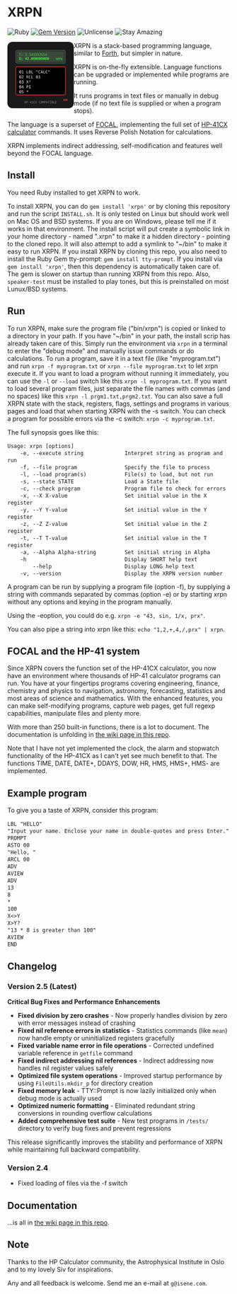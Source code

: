 # XRPN

![Ruby](https://img.shields.io/badge/language-Ruby-red) [![Gem Version](https://badge.fury.io/rb/xrpn.svg)](https://badge.fury.io/rb/xrpn) ![Unlicense](https://img.shields.io/badge/license-Unlicense-green) ![Stay Amazing](https://img.shields.io/badge/Stay-Amazing-important)

<img src="img/xrpn_logo.svg" align="left" width="150" height="150"> XRPN is a stack-based programming language, similar to [Forth](https://en.wikipedia.org/wiki/Forth_(programming_language)), but simpler in nature.
 
XRPN is on-the-fly extensible. Language functions can be upgraded or implemented while programs are running.

It runs programs in text files or manually in debug mode (if no text file is supplied or when a program stops). 

The language is a superset of [FOCAL](https://www.hpmuseum.org/prog/hp41prog.htm), implementing the full set of [HP-41CX calculator](https://www.hpmuseum.org/hp41.htm) commands. It uses Reverse Polish Notation for calculations.

XRPN implements indirect addressing, self-modification and features well beyond the FOCAL language.

## Install

You need Ruby installed to get XRPN to work.

To install XRPN, you can do `gem install 'xrpn'` or by cloning this repository and run the script `INSTALL.sh`.  It is only tested on Linux but should work well on Mac OS and BSD systems. If you are on Windows, please tell me if it works in that environment. The install script will put create a symbolic link in your home directory - named ".xrpn" to make it a hidden directory - pointing to the cloned repo. It will also attempt to add a symlink to "~/bin" to make it easy to run XRPN. If you install XRPN by cloning this repo, you also need to install the Ruby Gem tty-prompt: `gem install tty-prompt`. If you install via `gem install 'xrpn'`, then this dependency is automatically taken care of. The gem is slower on startup than running XRPN from this repo. Also, `speaker-test` must be installed to play tones, but this is preinstalled on most Lunux/BSD systems.

## Run

To run XRPN, make sure the program file ("bin/xrpn") is copied or linked to a directory in your path. If you have "~/bin" in your path, the install scrip has already taken care of this. Simply run the environment via `xrpn` in a terminal to enter the "debug mode" and manually issue commands or do calculations. To run a program, save it in a text file (like "myprogram.txt") and run `xrpn -f myprogram.txt` or `xrpn --file myprogram.txt` to let xrpn execute it. If you want to load a program without running it immediately, you can use the `-l` or `--load` switch like this `xrpn -l myprogram.txt`. If you want to load several program files, just separate the file names with commas (and no spaces) like this `xrpn -l prgm1.txt,prgm2.txt`. You can also save a full XRPN state with the stack, registers, flags, settings and programs in various pages and load that when starting XRPN with the -s switch. You can check a program for possible errors via the -c switch: `xrpn -c myprogram.txt`.

The full synopsis goes like this:
```
Usage: xrpn [options]
    -e, --execute string             Interpret string as program and run
    -f, --file program               Specify the file to process
    -l, --load program(s)            File(s) to load, but not run
    -s, --state STATE                Load a State file
    -c, --check program              Program file to check for errors
    -x, --X X-value                  Set initial value in the X register
    -y, --Y Y-value                  Set initial value in the Y register
    -z, --Z Z-value                  Set initial value in the Z register
    -t, --T T-value                  Set initial value in the T register
    -a, --Alpha Alpha-string         Set initial string in Alpha
    -h                               Display SHORT help text
        --help                       Display LONG help text
    -v, --version                    Display the XRPN version number
```
A program can be run by supplying a program file (option -f), by supplying a string with commands separated by commas (option -e) or by starting xrpn without any options and keying in the program manually.

Using the -eoption, you could do e.g. `xrpn -e "43, sin, 1/x, prx"`.

You can also pipe a string into xrpn like this: `echo "1,2,+,4,/,prx" | xrpn`.

## FOCAL and the HP-41 system

Since XRPN covers the function set of the HP-41CX calculator, you now have an environment where thousands of HP-41 calculator programs can run. You have at your fingertips programs covering engineering, finance, chemistry and physics to navigation, astronomy, forecasting, statistics and most areas of science and mathematics. With the enhanced features, you can make self-modifying programs, capture web pages, get full regexp capabilities, manipulate files and plenty more.

With more than 250 built-in functions, there is a lot to document. The documentation is unfolding in [the wiki page in this repo](https://github.com/isene/xrpn/wiki/XRPN-Documentation).

Note that I have not yet implemented the clock, the alarm and stopwatch functionality of the HP-41CX as I can't yet see much benefit to that. The functions TIME, DATE, DATE+, DDAYS, DOW, HR, HMS, HMS+, HMS- are implemented.

## Example program

To give you a taste of XRPN, consider this program:

```
LBL "HELLO"
"Input your name. Enclose your name in double-quotes and press Enter."
PROMPT
ASTO 00
"Hello, "
ARCL 00
ADV
AVIEW
ADV
13
8
*
100
X<>Y
X>Y?
"13 * 8 is greater than 100"
AVIEW
END
```

## Changelog

### Version 2.5 (Latest)
**Critical Bug Fixes and Performance Enhancements**

- **Fixed division by zero crashes** - Now properly handles division by zero with error messages instead of crashing
- **Fixed nil reference errors in statistics** - Statistics commands (like `mean`) now handle empty or uninitialized registers gracefully
- **Fixed variable name error in file operations** - Corrected undefined variable reference in `getfile` command
- **Fixed indirect addressing nil references** - Indirect addressing now handles nil register values safely
- **Optimized file system operations** - Improved startup performance by using `FileUtils.mkdir_p` for directory creation
- **Fixed memory leak** - TTY::Prompt is now lazily initialized only when debug mode is actually used
- **Optimized numeric formatting** - Eliminated redundant string conversions in rounding overflow calculations
- **Added comprehensive test suite** - New test programs in `/tests/` directory to verify bug fixes and prevent regressions

This release significantly improves the stability and performance of XRPN while maintaining full backward compatibility.

### Version 2.4
- Fixed loading of files via the -f switch

## Documentation

...is all in [the wiki page in this repo](https://github.com/isene/xrpn/wiki/XRPN-Documentation).


## Note

Thanks to the HP Calculator community, the Astrophysical Institute in Oslo and to my lovely Siv for inspirations.

Any and all feedback is welcome. Send me an e-mail at `g@isene.com`.
